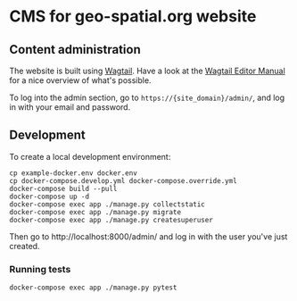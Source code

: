 # CMS for geo-spatial.org website


## Content administration

The website is built using [Wagtail][]. Have a look at the [Wagtail Editor Manual][] for a nice overview of what's possible.

[Wagtail]: https://wagtail.io/
[Wagtail Editor Manual]: https://docs.wagtail.io/en/stable/editor_manual/index.html

To log into the admin section, go to `https://{site_domain}/admin/`, and log in with your email and password.


## Development

To create a local development environment:

```shell
cp example-docker.env docker.env
cp docker-compose.develop.yml docker-compose.override.yml
docker-compose build --pull
docker-compose up -d
docker-compose exec app ./manage.py collectstatic
docker-compose exec app ./manage.py migrate
docker-compose exec app ./manage.py createsuperuser
```

Then go to http://localhost:8000/admin/ and log in with the user you've just created.

### Running tests

```shell
docker-compose exec app ./manage.py pytest
```
